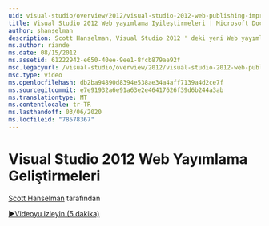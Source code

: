 ```yaml
---
uid: visual-studio/overview/2012/visual-studio-2012-web-publishing-improvements
title: Visual Studio 2012 Web yayımlama Iyileştirmeleri | Microsoft Docs
author: shanselman
description: Scott Hanselman, Visual Studio 2012 ' deki yeni Web yayımlama özelliklerini gösterir.
ms.author: riande
ms.date: 08/15/2012
ms.assetid: 61222942-e650-40ee-9ee1-8fcb879ae92f
msc.legacyurl: /visual-studio/overview/2012/visual-studio-2012-web-publishing-improvements
msc.type: video
ms.openlocfilehash: db2ba94890d8394e538ae34a4aff7139a4d2ce7f
ms.sourcegitcommit: e7e91932a6e91a63e2e46417626f39d6b244a3ab
ms.translationtype: MT
ms.contentlocale: tr-TR
ms.lasthandoff: 03/06/2020
ms.locfileid: "78578367"
---
```

# <a name="visual-studio-2012-web-publishing-improvements"></a>Visual Studio 2012 Web Yayımlama Geliştirmeleri

[Scott Hanselman](https://github.com/shanselman) tarafından

[&#9654;Videoyu izleyin (5 dakika)](https://channel9.msdn.com/Blogs/ASP-NET-Site-Videos/visual-studio-2012-web-publishing-improvements)
